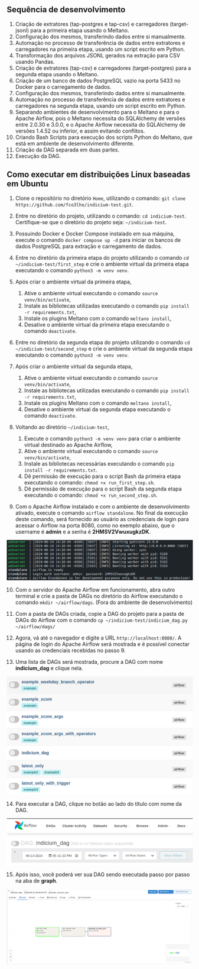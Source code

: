 ## Sequência de desenvolvimento

1. Criação de extratores (tap-postgres e tap-csv) e carregadores (target-jsonl) para a primeira etapa usando o Meltano.
2. Configuração dos mesmos, transferindo dados entre si manualmente.
3. Automação no processo de transferência de dados entre extratores e carregadores na primeira etapa, usando um script escrito em Python.
4. Transformação dos arquivos JSONL gerados na extração para CSV usando Pandas.
5. Criação de extratores (tap-csv) e carregadores (target-postgres) para a segunda etapa usando o Meltano.
6. Criação de um banco de dados PostgreSQL vazio na porta 5433 no Docker para o carregamento de dados.
7. Configuração dos mesmos, transferindo dados entre si manualmente.
8. Automação no processo de transferência de dados entre extratores e carregadores na segunda etapa, usando um script escrito em Python.
9. Separando ambientes de desenvolvimento para o Meltano e para o Apache Airflow, pois o Meltano necessita do SQLAlchemy de versões entre 2.0.30 e 3.0.0, e o Apache Airflow necessita do SQLAlchemy de versões 1.4.52 ou inferior, e assim evitando conflitos.
10. Criando Bash Scripts para execução dos scripts Python do Meltano, que está em ambiente de desenvolvimento diferente.
11. Criação da DAG separada em duas partes.
12. Execução da DAG.

## Como executar em distribuições Linux baseadas em Ubuntu

1. Clone o repositório no diretório ```Home```, utilizando o comando: ```git clone https://github.com/fco3lho/indicium-test.git```.

2. Entre no diretório do projeto, utilizando o comando: ```cd indicium-test```. Certifique-se que o diretório do projeto seja: ```~/indicium-test```.

3. Possuindo Docker e Docker Compose instalado em sua máquina, execute o comando ```docker compose up -d``` para iniciar os bancos de dados PostgreSQL para extração e carregamento de dados.

4. Entre no diretório da primeira etapa do projeto utilizando o comando ```cd ~/indicium-test/first_step``` e crie o ambiente virtual da primeira etapa executando o comando ```python3 -m venv venv```.

5. Após criar o ambiente virtual da primeira etapa, 
    1. Ative o ambiente virtual executando o comando ```source venv/bin/activate```, 
    2. Instale as bibliotecas utilizadas executando o comando ```pip install -r requirements.txt```, 
    3. Instale os plugins Meltano com o comando ```meltano install```, 
    4. Desative o ambiente virtual da primeira etapa executando o comando ```deactivate```.

6. Entre no diretório da segunda etapa do projeto utilizando o comando ```cd ~/indicium-test/second_step``` e crie o ambiente virtual da segunda etapa executando o comando ```python3 -m venv venv```.

7. Após criar o ambiente virtual da segunda etapa, 
    1. Ative o ambiente virtual executando o comando ```source venv/bin/activate```, 
    2. Instale as bibliotecas utilizadas executando o comando ```pip install -r requirements.txt```, 
    3. Instale os plugins Meltano com o comando ```meltano install```, 
    4. Desative o ambiente virtual da segunda etapa executando o comando ```deactivate```.


8. Voltando ao diretório ```~/indicium-test```, 
    1. Execute o comando ```python3 -m venv venv``` para criar o ambiente virtual destinado ao Apache Airflow, 
    2. Ative o ambiente virtual executando o comando ```source venv/bin/activate```, 
    3. Instale as bibliotecas necessárias executando o comando ```pip install -r requirements.txt```.
    4. Dê permissão de execução para o script Bash da primeira etapa executando o comando: ```chmod +x run_first_step.sh```.
    5. Dê permissão de execução para o script Bash da segunda etapa executando o comando: ```chmod +x run_second_step.sh```.

9. Com o Apache Airflow instalado e com o ambiente de desenvolvimento ativado, execute o comando ```airflow standalone```. No final da execução deste comando, será fornecido ao usuário as credenciais de login para acessar o Airflow na porta 8080, como no exemplo abaixo, que o username é <strong>admin</strong> e a senha é <strong>2HMSV2VwuxugkzDK</strong>.

![Final da execução do comando "airflow standalone"](./images/airflow_standalone.png)

10. Com o servidor do Apache Airflow em funcionamento, abra outro terminal e crie a pasta de DAGs no diretório do Airflow executando o comando ```mkdir ~/airflow/dags```. (Fora do ambiente de desenvolvimento)

11. Com a pasta de DAGs criada, copie a DAG do projeto para a pasta de DAGs do Airflow com o comando ```cp ~/indicium-test/indicium_dag.py ~/airflow/dags/```

12. Agora, vá até o navegador e digite a URL ```http://localhost:8080/```. A página de login do Apache Airflow será mostrada e é possível conectar usando as credenciais recebidas no passo 9.

13. Uma lista de DAGs será mostrada, procure a DAG com nome <strong>indicium_dag</strong> e clique nela.

![Lista de DAGs](./images/dags_list.png)

14. Para executar a DAG, clique no  botão ao lado do título com nome da DAG.

![Título com botão para executar DAG](./images/dag_title_with_button.png)

15. Após isso, você poderá ver sua DAG sendo executada passo por passo na aba de <strong>graph</strong>.

![Executando dag](./images/executing_dag.png)